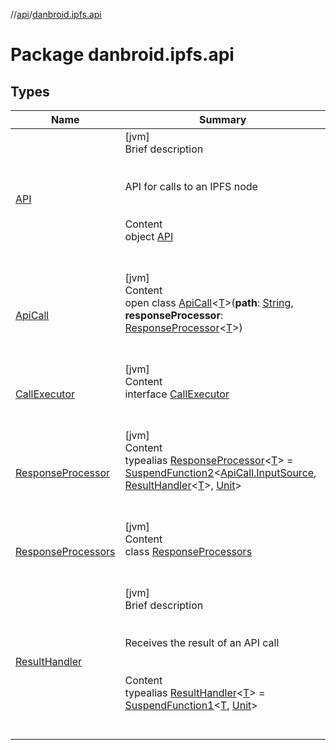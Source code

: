 //[api](../index.md)/[danbroid.ipfs.api](index.md)



# Package danbroid.ipfs.api  


## Types  
  
|  Name|  Summary| 
|---|---|
| [API](-a-p-i/index.md)| [jvm]  <br>Brief description  <br><br><br>API for calls to an IPFS node<br><br>  <br>Content  <br>object [API](-a-p-i/index.md)  <br><br><br>
| [ApiCall](-api-call/index.md)| [jvm]  <br>Content  <br>open class [ApiCall](-api-call/index.md)<[T](-api-call/index.md)>(**path**: [String](https://kotlinlang.org/api/latest/jvm/stdlib/kotlin/-string/index.html), **responseProcessor**: [ResponseProcessor](index.md#danbroid.ipfs.api/ResponseProcessor///PointingToDeclaration/)<[T](-api-call/index.md)>)  <br><br><br>
| [CallExecutor](-call-executor/index.md)| [jvm]  <br>Content  <br>interface [CallExecutor](-call-executor/index.md)  <br><br><br>
| [ResponseProcessor](index.md#danbroid.ipfs.api/ResponseProcessor///PointingToDeclaration/)| [jvm]  <br>Content  <br>typealias [ResponseProcessor](index.md#danbroid.ipfs.api/ResponseProcessor///PointingToDeclaration/)<[T](index.md#danbroid.ipfs.api/ResponseProcessor///PointingToDeclaration/)> = [SuspendFunction2](https://kotlinlang.org/api/latest/jvm/stdlib/kotlin.coroutines/-suspend-function2/index.html)<[ApiCall.InputSource](-api-call/-input-source/index.md), [ResultHandler](index.md#danbroid.ipfs.api/ResultHandler///PointingToDeclaration/)<[T](index.md#danbroid.ipfs.api/ResponseProcessor///PointingToDeclaration/)>, [Unit](https://kotlinlang.org/api/latest/jvm/stdlib/kotlin/-unit/index.html)>  <br><br><br>
| [ResponseProcessors](-response-processors/index.md)| [jvm]  <br>Content  <br>class [ResponseProcessors](-response-processors/index.md)  <br><br><br>
| [ResultHandler](index.md#danbroid.ipfs.api/ResultHandler///PointingToDeclaration/)| [jvm]  <br>Brief description  <br><br><br>Receives the result of an API call<br><br>  <br>Content  <br>typealias [ResultHandler](index.md#danbroid.ipfs.api/ResultHandler///PointingToDeclaration/)<[T](index.md#danbroid.ipfs.api/ResultHandler///PointingToDeclaration/)> = [SuspendFunction1](https://kotlinlang.org/api/latest/jvm/stdlib/kotlin.coroutines/-suspend-function1/index.html)<[T](index.md#danbroid.ipfs.api/ResultHandler///PointingToDeclaration/), [Unit](https://kotlinlang.org/api/latest/jvm/stdlib/kotlin/-unit/index.html)>  <br><br><br>

